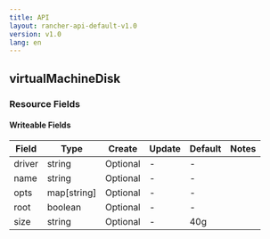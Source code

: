 ```yaml
---
title: API
layout: rancher-api-default-v1.0
version: v1.0
lang: en
---
```


## virtualMachineDisk



### Resource Fields

#### Writeable Fields

Field | Type | Create | Update | Default | Notes
---|---|---|---|---|---
driver | string | Optional | - | - | 
name | string | Optional | - | - | 
opts | map[string] | Optional | - | - | 
root | boolean | Optional | - | - | 
size | string | Optional | - | 40g | 



<br>
